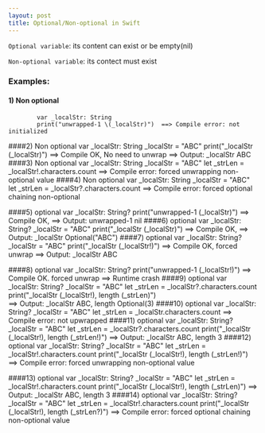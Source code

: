 ```yaml
---
layout: post
title: Optional/Non-optional in Swift
---
```

`Optional variable`: its content can exist or be empty(nil)

`Non-optional variable`: its contect must exist

### Examples:

#### 1) Non optional
```
        var _localStr: String
        print("unwrapped-1 \(_localStr)")  ==> Compile error: not initialized
```
####2) Non optional
        var _localStr: String
        _localStr = "ABC"
        print("_localStr \(_localStr)")    ==> Compile OK, No need to unwrap
        ==> Output: _localStr ABC
####3) Non optional 
        var _localStr: String
        _localStr = "ABC"
        let _strLen = _localStr!.characters.count  ==> Compile error: forced unwrapping non-optional value
####4) Non optional
        var _localStr: String
        _localStr = "ABC"
        let _strLen = _localStr?.characters.count  ==> Compile error: forced optional chaining non-optional

####5) optional
        var _localStr: String?
        print("unwrapped-1 \(_localStr)")  ==> Compile OK,
        ==> Output: unwrapped-1 nil
####6) optional
        var _localStr: String?
        _localStr = "ABC"
        print("_localStr \(_localStr)")    ==> Compile OK, 
        ==> Output: _localStr Optional("ABC")
####7) optional
        var _localStr: String?
        _localStr = "ABC"
        print("_localStr \(_localStr!)")    ==> Compile OK, forced unwrap
        ==> Output: _localStr ABC

####8) optional
        var _localStr: String?
        print("unwrapped-1 \(_localStr!)") ==> Compile OK. forced unwrap
        ==> Runtime crash
####9) optional
        var _localStr: String?
        _localStr = "ABC"
        let _strLen = _localStr?.characters.count
        print("_localStr \(_localStr!), length \(_strLen)")  
        ==> Output: _localStr ABC, length Optional(3)
####10) optional
        var _localStr: String?
        _localStr = "ABC"
        let _strLen = _localStr.characters.count  ==> Compile error: not upwrapped
####11) optional
        var _localStr: String?
        _localStr = "ABC"
        let _strLen = _localStr?.characters.count
        print("_localStr \(_localStr!), length \(_strLen!)")
        ==> Output: _localStr ABC, length 3
####12) optional
        var _localStr: String?
        _localStr = "ABC"
        let _strLen = _localStr!.characters.count
        print("_localStr \(_localStr!), length \(_strLen!)")  ==> Compile error: forced unwrapping non-optional value

####13) optional
        var _localStr: String?
        _localStr = "ABC"
        let _strLen = _localStr!.characters.count
        print("_localStr \(_localStr!), length \(_strLen)")
        ==> Output: _localStr ABC, length 3
####14) optional
        var _localStr: String?
        _localStr = "ABC"
        let _strLen = _localStr!.characters.count
        print("_localStr \(_localStr!), length \(_strLen?)")  ==> Compile error: forced optional chaining non-optional value